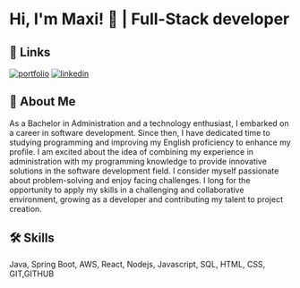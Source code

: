
# Hi, I'm Maxi! 👋 |  Full-Stack developer 


## 🔗 Links
[![portfolio](https://img.shields.io/badge/my_portfolio-000?style=for-the-badge&logo=ko-fi&logoColor=white)](https://webporfolio-gray.vercel.app/)
[![linkedin](https://img.shields.io/badge/linkedin-0A66C2?style=for-the-badge&logo=linkedin&logoColor=white)](https://www.linkedin.com/in/mcvetic/)


## 🚀 About Me
As a Bachelor in Administration and a technology enthusiast, I embarked on a career in software development. Since then, I have dedicated time to studying programming and improving my English proficiency to enhance my profile. I am excited about the idea of combining my experience in administration with my programming knowledge to provide innovative solutions in the software development field. I consider myself passionate about problem-solving and enjoy facing challenges. I long for the opportunity to apply my skills in a challenging and collaborative environment, growing as a developer and contributing my talent to project creation.


## 🛠 Skills
Java, Spring Boot, AWS, React, Nodejs, Javascript, SQL, HTML, CSS, GIT,GITHUB



